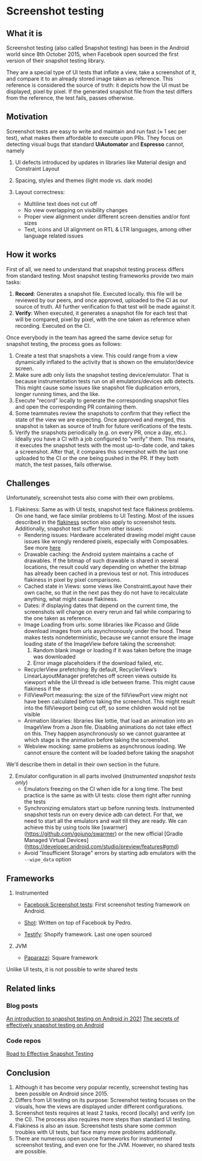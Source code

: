 # Screenshot testing

## What it is
Screenshot testing (also called Snapshot testing) has been in the Android world since 8th October 2015, when Facebook open sourced the first version of their snapshot testing library.

They are a special type of UI tests that inflate a view, take a screenshot of it, and compare it to an already stored image taken as reference. This reference is considered the source of truth: it depicts how the UI must be displayed, pixel by pixel.
If the generated snapshot file from the test differs from the reference, the test fails, passes otherwise.

## Motivation
Screenshot tests are easy to write and maintain and run fast (≈ 1 sec per test), what makes them affordable to execute upon PRs.
They focus on detecting visual bugs that standard **UiAutomator** and **Espresso** cannot, namely

1. UI defects introduced by updates in libraries like Material design and Constraint Layout
   
2. Spacing, styles and themes (light mode vs. dark mode)
   
3. Layout correctness:
     - Multiline text does not cut off
     - No view overlapping on visibility changes
     - Proper view alignment under different screen densities and/or font sizes
     - Text, icons and UI alignment on RTL & LTR languages, among other language related issues

## How it works
First of all, we need to understand that snapshot testing process differs from standard testing.
Most snapshot testing frameworks provide two main tasks:

1. **Record**: Generates a snapshot file. Executed locally. this file will be reviewed by our peers, and once approved, uploaded to the CI as our source of truth. All further verification fo that test will be made against it.
2. **Verify**: When executed, it generates a snapshot file for each test that will be compared, pixel by pixel, with the one taken as reference when recording. Executed on the CI.

Once everybody in the team has agreed the same device setup for snapshot testing, the process goes as follows:

1. Create a test that snapshots a view. This could range from a view dynamically inflated to the activity that is shown on the emulator/device screen.
2. Make sure adb only lists the snapshot testing device/emulator. That is because instrumentation tests run on all emulators/devices adb detects. This might cause some issues like snapshot file duplication errors, longer running times, and the like.
3. Execute "record" locally to generate the corresponding snapshot files and open the corresponding PR containing them.
4. Some teammates review the snapshots to confirm that they reflect the state of the view we are expecting. Once approved and merged, this snapshot is taken as source of truth for future verifications of the tests.
5. Verify the snapshots periodically (e.g. on every PR, once a day, etc.). Ideally you have a CI with a job configured to "verify" them. This means, it executes the snapshot tests with the most up-to-date code, and takes a screenshot. After that, it compares this screenshot with the last one uploaded to the CI or the one being pushed in the PR. If they both match, the test passes, fails otherwise.


## Challenges
Unfortunately, screenshot tests also come with their own problems. 

1. Flakiness: Same as with UI tests, snapshot test face flakiness problems. On one hand, we face similar problems to UI Testing. Most of the issues described in the [flakiness](../practices/flakiness.md) section also apply to screenshot tests.
Additionally, snapshot test suffer from other issues:
     - Rendering issues: Hardware accelerated drawing model might cause issues like wrongly rendered pixels, especially with Composables. See more [here](https://developer.android.com/guide/topics/graphics/hardware-accel)
     - Drawable caching: the Android system maintains a cache of drawables. If the bitmap of such drawable is shared in several locations, the result could vary depending on whether the bitmap has already been cached in a previous test or not. This introduces flakiness in pixel by pixel comparisons. 
     - Cached state in Views: some views like ConstraintLayout have their own cache, so that in the next pas they do not have to recalculate anything, what might cause flakiness. 
     - Dates: if displaying dates that depend on the current time, the screenshots will change on every rerun and fail while comparing to the one taken as reference.
     - Image Loading from urls: some libraries like Picasso and Glide download images from urls asynchronously under the hood. These makes tests nondeterministic, because we cannot ensure the image loading state of the ImageView before taking the screenshot:
          1. Random blank image or loading if it was taken before the image was downloaded
          2. Error image placeholders if the download failed, etc.
     - RecyclerView prefetching: By default, RecyclerView’s LinearLayoutManager prefetches off screen views outside its viewport while the UI thread is idle between frame. This might cause flakiness if the
     - FillViewPort measuring: the size of the fillViewPort view might not have been calculated before taking the screenshot. This might result into the fillViewport being cut off, so some children would not be visible
     - Animation libraries: libraries like lottie, that load an animation into an ImageView from a Json file. Disabling animations do not take effect on this. They happen asynchronously so we cannot guarantee at which stage is the animation before taking the screenshot.
     - Webview mocking: same problems as asynchronous loading. We cannot ensure the content will be loaded before taking the snapshot 

We'll describe them in detail in their own section in the future.

2. Emulator configuration in all parts involved (*Instrumented snapshot tests only*)
     - Emulators freezing on the CI when idle for a long time. The best practice is the same as with UI tests: close them right after running the tests
     - Synchronizing emulators start up before running tests. Instrumented snapshot tests run on every device adb can detect. For that, we need to start all the emulators and wait till they are ready. We can achieve this by using tools like [swarmer] (https://github.com/gojuno/swarmer) or the new official [Gradle Managed Virtual Devices] (https://developer.android.com/studio/preview/features#gmd)
     - Avoid "Insufficient Storage" errors by starting adb emulators with the `--wipe_data` option

## Frameworks
1. Instrumented
     - [Facebook Screenshot tests](https://github.com/facebook/screenshot-tests-for-android): First screenshot testing framework on Android.
     
     - [Shot](https://github.com/pedrovgs/Shot): Written on top of Facebook by Pedro.
     
     - [Testify](https://github.com/Shopify/android-testify#readme): Shopify framework. Last one open sourced

2. JVM
     - [Paparazzi](https://github.com/cashapp/paparazzi): Square framework
   
Unlike UI tests, it is not possible to write shared tests

## Related links
### Blog posts
[An introduction to snapshot testing on Android in 2021](https://sergiosastre.hashnode.dev/an-introduction-to-snapshot-testing-on-android-in-2021)
[The secrets of effectively snapshot testing on Android](https://sergiosastre.hashnode.dev/the-secrets-of-effectively-snapshot-testing-on-android)
### Code repos
[Road to Effective Snapshot Testing](https://github.com/sergio-sastre/Road-To-Effective-Snapshot-Testing)

## Conclusion
1. Although it has become very popular recently, screenshot testing has been possible on Android since 2015.
2. Differs from UI testing on its purpose: Screenshot testing focuses on the visuals, how the views are displayed under different configurations.
3. Screenshot tests requires at least 2 tasks, record (locally) and verify (on the CI). The process also requires more steps than standard UI testing.
4. Flakiness is also an issue. Screenshot tests share some common troubles with UI tests, but face many more problems additionally.
5. There are numerous open source frameworks for instrumented screenshot testing, and even one for the JVM. However, no shared tests are possible.

 



